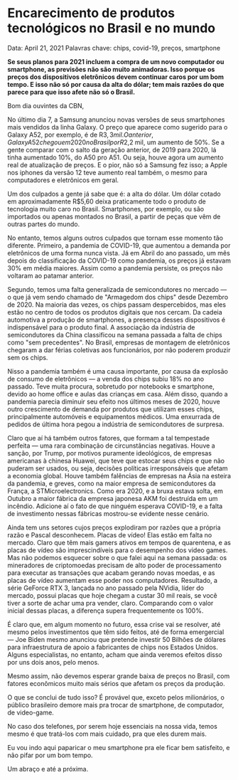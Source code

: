 # Encarecimento de produtos tecnológicos no Brasil e no mundo

Data: April 21, 2021
Palavras chave: chips, covid-19, preços, smartphone

**Se seus planos para 2021 incluem a compra de um novo computador ou smartphone, as previsões não são muito animadoras. Isso porque os preços dos dispositivos eletrônicos devem continuar caros por um bom tempo. E isso não só por causa da alta do dólar; tem mais razões do que parece para que isso afete não só o Brasil.**

Bom dia ouvintes da CBN,

No último dia 7, a Samsung anunciou novas versões de seus smartphones mais vendidos da linha Galaxy. O preço que aparece como sugerido para o Galaxy A52, por exemplo, é de R$3,3 mil. O anterior, Galaxy A52 chegou em 2020 no Brasil por R$2,2 mil, um aumento de 50%. Se a gente comparar com o salto da geração anterior, de 2019 para 2020, lá tinha aumentado 10%, do A50 pro A51. Ou seja, houve agora um aumento real de atualização de preços. E o pior, não só a Samsung fez isso; a Apple nos iphones da versão 12 teve aumento real também, o mesmo para computadores e eletrônicos em geral.

Um dos culpados a gente já sabe que é: a alta do dólar. Um dólar cotado em aproximadamente R$5,60 deixa praticamente todo o produto de tecnologia muito caro no Brasil. Smartphones, por exemplo, ou são importados ou apenas montados no Brasil, a partir de peças que vêm de outras partes do mundo. 

No entanto, temos alguns outros culpados que tornam esse momento tão diferente. Primeiro, a pandemia de COVID-19, que aumentou a demanda por eletrônicos de uma forma nunca vista. Já em Abril do ano passado, um mês depois do classificação da COVID-19 como pandemia, os preços já estavam 30% em média maiores. Assim como a pandemia persiste, os preços não voltaram ao patamar anterior.

Segundo, temos uma falta generalizada de semicondutores no mercado — o que já vem sendo chamado de "Armagedom dos chips" desde Dezembro de 2020. Na maioria das vezes, os chips passam despercebidos, mas eles estão no centro de todos os produtos digitais que nos cercam. Da cadeia automotiva a produção de smartphones, a presença desses dispositivos é indispensável para o produto final. A associação da indústria de semicondutores da China classificou na semana passada a falta de chips como "sem precedentes". No Brasil, empresas de montagem de eletrônicos chegaram a dar férias coletivas aos funcionários, por não poderem produzir sem os chips.

Nisso a pandemia também é uma causa importante, por causa da explosão de consumo de eletrônicos — a venda dos chips subiu 18% no ano passado. Teve muita procura, sobretudo por notebooks e smartphone, devido ao home office e aulas das crianças em casa. Além disso, quando a pandemia parecia diminuir seu efeito nos últimos meses de 2020, houve outro crescimento de demanda por produtos que utilizam esses chips, principalmente automóveis e equipamentos médicos.  Uma enxurrada de pedidos de última hora pegou a indústria de semicondutores de surpresa.

Claro que aí há também outros fatores, que formam a tal tempestade perfeita — uma rara combinação de circunstâncias negativas. Houve a sanção, por Trump, por motivos puramente ideológicos, de empresas americanas à chinesa Huawei, que teve que estocar seus chips e que não puderam ser usados, ou seja, decisões políticas irresponsáveis que afetam a economia global. Houve também falências de empresas na Ásia na esteira da pandemia, e greves, como na maior empresa de semicondutores da França, a STMicroelectronics. Como era 2020, e a bruxa estava solta, em Outubro a maior fábrica da empresa japonesa AKM foi destruída em um incêndio. Adicione aí o fato de que ninguém esperava COVID-19, e a falta de investimento nessas fábricas mostrou-se evidente nesse cenário.

Ainda tem uns setores cujos preços explodiram por razões que a própria razão e Pascal desconhecem. Placas de vídeo! Elas estão em falta no mercado. Claro que têm mais gamers ativos em tempos de quarentena, e as placas de vídeo são imprescindíveis para o desempenho dos video games. Mas não podemos esquecer sobre o que falei aqui na semana passada:  os mineradores de criptomoedas precisam de alto poder de processamento para executar as transações que acabam gerando novas moedas, e as placas de vídeo aumentam esse poder nos computadores. Resultado, a série GeForce RTX 3, lançada no ano passado pela NVidia, líder do mercado, possui placas que hoje chegam a custar 30 mil reais, se você tiver a sorte de achar uma pra vender, claro. Comparando com o valor inicial dessas placas, a diferença supera frequentemente os 100%.

É claro que, em algum momento no futuro, essa crise vai se resolver, até mesmo pelos investimentos que têm sido feitos, até de forma emergercial — Joe Biden mesmo anunciou que pretende investir 50 Bilhões de dólares para infraestrutura de apoio a fabricantes de chips nos Estados Unidos. Alguns especialistas, no entanto, acham que ainda veremos efeitos disso por uns dois anos, pelo menos. 

Mesmo assim, não devemos esperar grande baixa de preços no Brasil, com fatores econômicos muito mais sérios que afetam os preços da produção. 

O que se conclui de tudo isso? É provável que, exceto pelos milionários, o público brasileiro demore mais pra trocar de smartphone, de computador, de video-game. 

No caso dos telefones, por serem hoje essenciais na nossa vida, temos mesmo é que tratá-los com mais cuidado, pra que eles durem mais. 

Eu vou indo aqui paparicar o meu smartphone pra ele ficar bem satisfeito, e não pifar por um bom tempo.

Um abraço e até a próxima.